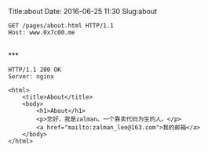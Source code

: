Title:about
Date: 2016-06-25 11:30
Slug:about

	GET /pages/about.html HTTP/1.1
	Host: www.0x7c00.me

<br/>
***   
<br/>

	HTTP/1.1 200 OK
	Server: nginx
	
	<html>
		<title>About</title>
		<body>
			<h1>About</h1>
			<p>您好，我是zalman。一个靠卖代码为生的人。</p>
			<a href="mailto:zalman_lee@163.com">我的邮箱</a>
		</body>
	</html>
